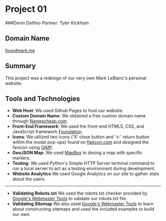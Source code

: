 Project 01
==========
###Devin Delfino
*Partner: Tyler Kickham*

Domain Name
-----------
[foundmark.me](http://foundmark.me)

Summary
-------
This project was a redesign of our very own Mark LeBlanc's personal website. 

Tools and Technologies
----------------------
* **Web Host**: We used Github Pages to host our website.
* **Custom Domain Name**: We obtained a free custom domain name through [Namescheap.com](https://nc.me/).
* **Front-End Framework**: We used the front-end HTML5, CSS, and JavaScript framework [Foundation](http://foundation.zurb.com).
* **Icons**: We utilized two icons ('X' close button and '<-' return button within the modal pop-ups) found on [flaticon.com](http://www.flaticon.com/) and designed the favicon using [GIMP](http://www.gimp.org).
* **GeoJSON Map**: We used [MapBox](https://www.mapbox.com/) to desing a map with specific markers.
* **Testing**: We used Python's Simple HTTP Server terminal command to run a local server to act as a testing environment during development.
* **Website Analytics** We used Google Analytics on our site to gather stats about the users.
* **
* **Validating Robots.txt** We used the robots.txt checker provided by [Google's Webmaster Tools](https://support.google.com/webmasters/answer/6062598?hl=en) to validate our robots.txt file.
* **Validating Sitemap** We also used [Google's Webmaster Tools](https://support.google.com/webmasters/topic/4581190) to learn about constructing sitemaps and used the included examples to build our own. 